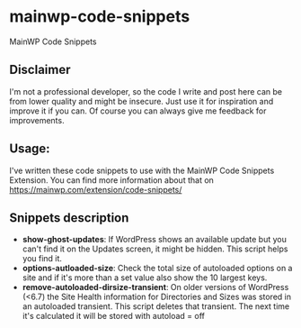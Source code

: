 # mainwp-code-snippets
MainWP Code Snippets

## Disclaimer
I'm not a professional developer, so the code I write and post here can be from lower quality and might be insecure.
Just use it for inspiration and improve it if you can. Of course you can always give me feedback for improvements.

## Usage:
I've written these code snippets to use with the MainWP Code Snippets Extension.
You can find more information about that on https://mainwp.com/extension/code-snippets/

## Snippets description

- **show-ghost-updates**: If WordPress shows an available update but you can't find it on the Updates screen, it might be hidden. This script helps you find it.
- **options-autloaded-size**: Check the total size of autoloaded options on a site and if it's more than a set value also show the 10 largest keys.
- **remove-autoloaded-dirsize-transient**: On older versions of WordPress (<6.7) the Site Health information for Directories and Sizes was stored in an autoloaded transient. This script deletes that transient. The next time it's calculated it will be stored with autoload = off
